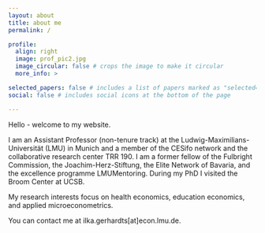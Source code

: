 ```yaml
---
layout: about
title: about me
permalink: /

profile:
  align: right
  image: prof_pic2.jpg
  image_circular: false # crops the image to make it circular
  more_info: >

selected_papers: false # includes a list of papers marked as "selected={true}"
social: false # includes social icons at the bottom of the page

---
```


Hello - welcome to my website.

I am an Assistant Professor (non-tenure track) at the Ludwig-Maximilians-Universität (LMU) in Munich and a member of the CESifo network and the collaborative research center TRR 190. I am a former fellow of the Fulbright Commission, the Joachim-Herz-Stiftung, the Elite Network of Bavaria, and the excellence programme LMUMentoring. During my PhD I visited the Broom Center at UCSB. 

My research interests focus on health economics, education economics, and applied microeconometrics. 

You can contact me at ilka.gerhardts[at]econ.lmu.de. 
